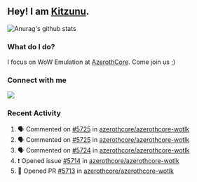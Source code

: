 ## Hey! I am [Kitzunu](https://Github.com/Kitzunu).

![Anurag's github stats](https://github-readme-stats.kitzunu.vercel.app/api?username=Kitzunu&show_icons=true)

### What do I do?

I focus on WoW Emulation at [AzerothCore](https://Github.com/AzerothCore). Come join us ;)

### Connect with me
[![](https://img.shields.io/badge/AzerothCore%20Discord-Connect%20with%20me!-green)](https://discord.com/invite/gkt4y2x)

### Recent Activity

<!--START_SECTION:activity-->
1. 🗣 Commented on [#5725](https://github.com/azerothcore/azerothcore-wotlk/issues/5725) in [azerothcore/azerothcore-wotlk](https://github.com/azerothcore/azerothcore-wotlk)
2. 🗣 Commented on [#5725](https://github.com/azerothcore/azerothcore-wotlk/issues/5725) in [azerothcore/azerothcore-wotlk](https://github.com/azerothcore/azerothcore-wotlk)
3. 🗣 Commented on [#5724](https://github.com/azerothcore/azerothcore-wotlk/issues/5724) in [azerothcore/azerothcore-wotlk](https://github.com/azerothcore/azerothcore-wotlk)
4. ❗️ Opened issue [#5714](https://github.com/azerothcore/azerothcore-wotlk/issues/5714) in [azerothcore/azerothcore-wotlk](https://github.com/azerothcore/azerothcore-wotlk)
5. 💪 Opened PR [#5713](https://github.com/azerothcore/azerothcore-wotlk/pull/5713) in [azerothcore/azerothcore-wotlk](https://github.com/azerothcore/azerothcore-wotlk)
<!--END_SECTION:activity-->
